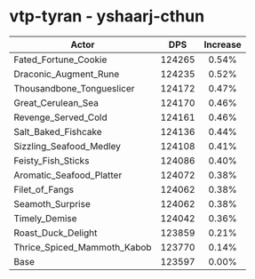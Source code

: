 # vtp-tyran - yshaarj-cthun
| Actor | DPS | Increase |
|---|:---:|:---:|
|Fated_Fortune_Cookie|124265|0.54%|
|Draconic_Augment_Rune|124235|0.52%|
|Thousandbone_Tongueslicer|124172|0.47%|
|Great_Cerulean_Sea|124170|0.46%|
|Revenge_Served_Cold|124161|0.46%|
|Salt_Baked_Fishcake|124136|0.44%|
|Sizzling_Seafood_Medley|124108|0.41%|
|Feisty_Fish_Sticks|124086|0.40%|
|Aromatic_Seafood_Platter|124072|0.38%|
|Filet_of_Fangs|124062|0.38%|
|Seamoth_Surprise|124062|0.38%|
|Timely_Demise|124042|0.36%|
|Roast_Duck_Delight|123859|0.21%|
|Thrice_Spiced_Mammoth_Kabob|123770|0.14%|
|Base|123597|0.00%|
